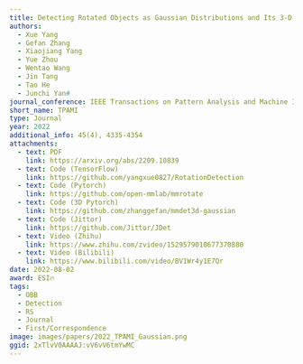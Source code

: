 ```yaml
---
title: Detecting Rotated Objects as Gaussian Distributions and Its 3-D Generalization
authors:
  - Xue Yang
  - Gefan Zhang
  - Xiaojiang Yang
  - Yue Zhou
  - Wentao Wang
  - Jin Tang
  - Tao He
  - Junchi Yan#
journal_conference: IEEE Transactions on Pattern Analysis and Machine Intelligence
short_name: TPAMI
type: Journal
year: 2022
additional_info: 45(4), 4335-4354
attachments:
  - text: PDF
    link: https://arxiv.org/abs/2209.10839
  - text: Code (TensorFlow)
    link: https://github.com/yangxue0827/RotationDetection
  - text: Code (Pytorch)
    link: https://github.com/open-mmlab/mmrotate
  - text: Code (3D Pytorch)
    link: https://github.com/zhanggefan/mmdet3d-gaussian
  - text: Code (Jittor)
    link: https://github.com/Jittor/JDet
  - text: Video (Zhihu)
    link: https://www.zhihu.com/zvideo/1529579010677370880
  - text: Video (Bilibili)
    link: https://www.bilibili.com/video/BV1Wr4y1E7Qr
date: 2022-08-02
award: ESI🔥
tags:
  - OBB
  - Detection
  - RS
  - Journal
  - First/Correspondence
image: images/papers/2022_TPAMI_Gaussian.png
ggid: 2xTlvV0AAAAJ:vV6vV6tmYwMC
---
```

